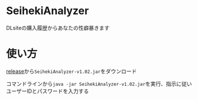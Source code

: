 # SeihekiAnalyzer
DLsiteの購入履歴からあなたの性癖暴きます

# 使い方

[release](https://github.com/yt8492/SeihekiAnalyzer/releases)から`SeihekiAnalyzer-v1.02.jar`をダウンロード

コマンドラインから`java -jar SeihekiAnalyzer-v1.02.jar`を実行、指示に従いユーザーIDとパスワードを入力する
